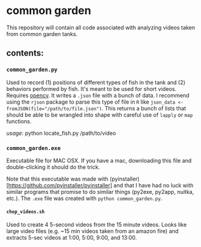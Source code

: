 # common garden

This repository will contain all code associated with analyzing videos taken from common garden tanks.

## contents:

### `common_garden.py`
Used to record (1) positions of different types of fish in the tank and (2) behaviors performed by fish. It's meant to be used for short videos. Requires [opencv](http://opencv.org/). It writes a `.json` file with a bunch of data. I recommend using the `rjson` package to parse this type of file in `R` like `json_data <- fromJSON(file="/path/to/file.json")`. This returns a bunch of lists that should be able to be wrangled into shape with careful use of `lapply` or `map` functions.

_usage_: python locate_fish.py /path/to/video

### `common_garden.exe`

Executable file for MAC OSX. If you have a mac, downloading this file and double-clicking it should do the trick.

Note that this executable was made with (pyinstaller)[https://github.com/pyinstaller/pyinstaller] and that I have had no luck with similar programs that promise to do similar things (py2exe, py2app, nuitka, etc.). The `.exe` file was created with `python common_garden.py`.

#### `chop_videos.sh`
Used to create 4 5-second videos from the 15 minute videos. Looks like large video files (e.g. ~15 min videos taken from an amazon fire) and extracts 5-sec videos at 1:00, 5:00, 9:00, and 13:00.

